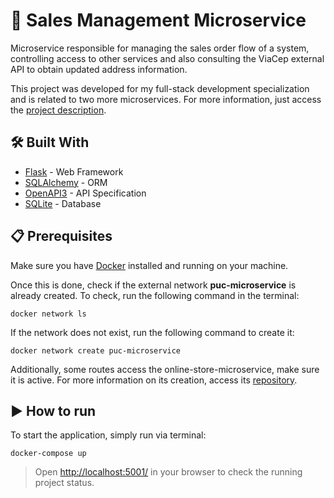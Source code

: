 # 📄 Sales Management Microservice
Microservice responsible for managing the sales order flow of a system, controlling access to other services and also consulting the ViaCep external API to obtain updated address information.

This project was developed for my full-stack development specialization and is related to two more microservices. For more information, just access the [project description](https://github.com/phdepaula/Full-Stack-Development-Specialization/blob/main/MVP%20-%20Desenvolvimento%20Back-End%20Avan%C3%A7ado/README.MD).

## 🛠️ Built With
* [Flask](https://flask.palletsprojects.com/) - Web Framework
* [SQLAlchemy](https://docs.sqlalchemy.org/en/14/) - ORM
* [OpenAPI3](https://swagger.io/specification/) - API Specification
* [SQLite](https://www.sqlite.org/index.html) - Database

##  📋 Prerequisites

Make sure you have [Docker](https://docs.docker.com/engine/install/) installed and running on your machine.

Once this is done, check if the external network **puc-microservice** is already created.
To check, run the following command in the terminal:

```
docker network ls
```

If the network does not exist, run the following command to create it:

```
docker network create puc-microservice
```

Additionally, some routes access the online-store-microservice, make sure it is active.
For more information on its creation, access its [repository](https://github.com/phdepaula/Online-Store-Microservice).

## ▶️ How to run

To start the application, simply run via terminal:

```
docker-compose up
```
> Open [http://localhost:5001/](http://localhost:5001/) in your browser to check the running project status.